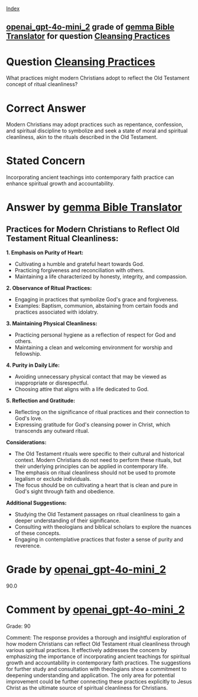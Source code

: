 
[Index](../../../../index.md)
## [openai_gpt-4o-mini_2](../../../grading_models/openai_gpt-4o-mini_2.md) grade of [gemma Bible Translator](../../../answering_models/gemma_Bible_Translator.md) for question [Cleansing Practices](../../../questions/Cleansing_Practices.md)

# Question [Cleansing Practices](../../../questions/Cleansing_Practices.md)
What practices might modern Christians adopt to reflect the Old Testament concept of ritual cleanliness?

# Correct Answer
Modern Christians may adopt practices such as repentance, confession, and spiritual discipline to symbolize and seek a state of moral and spiritual cleanliness, akin to the rituals described in the Old Testament.

# Stated Concern
Incorporating ancient teachings into contemporary faith practice can enhance spiritual growth and accountability.

# Answer by [gemma Bible Translator](../../../answering_models/gemma_Bible_Translator.md)
## Practices for Modern Christians to Reflect Old Testament Ritual Cleanliness:

**1. Emphasis on Purity of Heart:**

* Cultivating a humble and grateful heart towards God.
* Practicing forgiveness and reconciliation with others.
* Maintaining a life characterized by honesty, integrity, and compassion.


**2. Observance of Ritual Practices:**

* Engaging in practices that symbolize God's grace and forgiveness.
* Examples: Baptism, communion, abstaining from certain foods and practices associated with idolatry.


**3. Maintaining Physical Cleanliness:**

* Practicing personal hygiene as a reflection of respect for God and others.
* Maintaining a clean and welcoming environment for worship and fellowship.


**4. Purity in Daily Life:**

* Avoiding unnecessary physical contact that may be viewed as inappropriate or disrespectful.
* Choosing attire that aligns with a life dedicated to God.


**5. Reflection and Gratitude:**

* Reflecting on the significance of ritual practices and their connection to God's love.
* Expressing gratitude for God's cleansing power in Christ, which transcends any outward ritual.


**Considerations:**

* The Old Testament rituals were specific to their cultural and historical context. Modern Christians do not need to perform these rituals, but their underlying principles can be applied in contemporary life.
* The emphasis on ritual cleanliness should not be used to promote legalism or exclude individuals. 
* The focus should be on cultivating a heart that is clean and pure in God's sight through faith and obedience.


**Additional Suggestions:**

* Studying the Old Testament passages on ritual cleanliness to gain a deeper understanding of their significance.
* Consulting with theologians and biblical scholars to explore the nuances of these concepts.
* Engaging in contemplative practices that foster a sense of purity and reverence.

# Grade by [openai_gpt-4o-mini_2](../../../grading_models/openai_gpt-4o-mini_2.md)
90.0

# Comment by [openai_gpt-4o-mini_2](../../../grading_models/openai_gpt-4o-mini_2.md)
Grade: 90

Comment: The response provides a thorough and insightful exploration of how modern Christians can reflect Old Testament ritual cleanliness through various spiritual practices. It effectively addresses the concern by emphasizing the importance of incorporating ancient teachings for spiritual growth and accountability in contemporary faith practices. The suggestions for further study and consultation with theologians show a commitment to deepening understanding and application. The only area for potential improvement could be further connecting these practices explicitly to Jesus Christ as the ultimate source of spiritual cleanliness for Christians.
